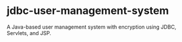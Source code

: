 # jdbc-user-management-system
A Java-based user management system with encryption using JDBC, Servlets, and JSP.
